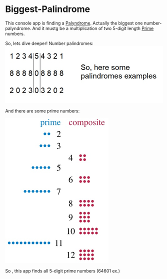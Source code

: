 # Biggest-Palindrome

This console app is finding a [Palyndrome](https://en.wikipedia.org/wiki/Palindrome). Actually the biggest one
number-palyndrome. And it mustg be  a multiplication of two 5-digit length [Prime](https://en.wikipedia.org/wiki/Prime_number) numbers.

So, lets dive deeper!
Number palindromes: 
![palindromes](https://github.com/chocolatapie/Biggest-Palindrome/blob/master/Palindrome.jpg)

And there are some prime numbers:

![primes](https://github.com/chocolatapie/Biggest-Palindrome/blob/master/primes.jpg)

So , this app finds all 5-digit prime numbers (64601 ex.)
